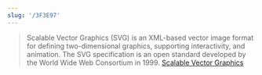 ```yaml
---
slug: '/3F3E97'
---
```


> Scalable Vector Graphics (SVG) is an XML-based vector image format for defining two-dimensional graphics, supporting interactivity, and animation. The SVG specification is an open standard developed by the World Wide Web Consortium in 1999. [Scalable Vector Graphics](https://en.wikipedia.org/wiki/Scalable_Vector_Graphics)
